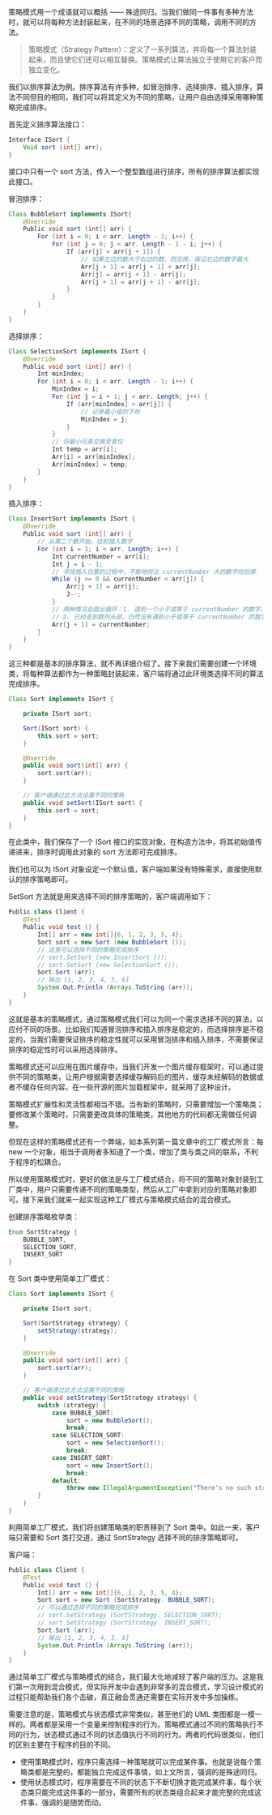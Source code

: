 策略模式用一个成语就可以概括 —— 殊途同归。当我们做同一件事有多种方法时，就可以将每种方法封装起来，在不同的场景选择不同的策略，调用不同的方法。

> 策略模式（Strategy Pattern）：定义了一系列算法，并将每一个算法封装起来，而且使它们还可以相互替换。策略模式让算法独立于使用它的客户而独立变化。

我们以排序算法为例。排序算法有许多种，如冒泡排序、选择排序、插入排序，算法不同但目的相同，我们可以将其定义为不同的策略，让用户自由选择采用哪种策略完成排序。

首先定义排序算法接口：

```Java
Interface ISort {
    Void sort (int[] arr);
}
```
接口中只有一个 sort 方法，传入一个整型数组进行排序，所有的排序算法都实现此接口。

冒泡排序：

```Java
Class BubbleSort implements ISort{
    @Override
    Public void sort (int[] arr) {
        For (int i = 0; i < arr. Length - 1; i++) {
            For (int j = 0; j < arr. Length - 1 - i; j++) {
                If (arr[j] > arr[j + 1]) {
                    // 如果左边的数大于右边的数，则交换，保证右边的数字最大
                    Arr[j + 1] = arr[j + 1] + arr[j];
                    Arr[j] = arr[j + 1] - arr[j];
                    Arr[j + 1] = arr[j + 1] - arr[j];
                }
            }
        }
    }
}
```
选择排序：

```Java
Class SelectionSort implements ISort {
    @Override
    Public void sort (int[] arr) {
        Int minIndex;
        For (int i = 0; i < arr. Length - 1; i++) {
            MinIndex = i;
            For (int j = i + 1; j < arr. Length; j++) {
                If (arr[minIndex] > arr[j]) {
                    // 记录最小值的下标
                    MinIndex = j;
                }
            }
            // 将最小元素交换至首位
            Int temp = arr[i];
            Arr[i] = arr[minIndex];
            Arr[minIndex] = temp;
        }
    }
}
```
插入排序：

```Java
Class InsertSort implements ISort {
    @Override
    Public void sort (int[] arr) {
        // 从第二个数开始，往前插入数字
        For (int i = 1; i < arr. Length; i++) {
            Int currentNumber = arr[i];
            Int j = i - 1;
            // 寻找插入位置的过程中，不断地将比 currentNumber 大的数字向后挪
            While (j >= 0 && currentNumber < arr[j]) {
                Arr[j + 1] = arr[j];
                J--;
            }
            // 两种情况会跳出循环：1. 遇到一个小于或等于 currentNumber 的数字，跳出循环，currentNumber 就坐到它后面。
            // 2. 已经走到数列头部，仍然没有遇到小于或等于 currentNumber 的数字，也会跳出循环，此时 j 等于 -1，currentNumber 就坐到数列头部。
            Arr[j + 1] = currentNumber;
        }
    }
}
```
这三种都是基本的排序算法，就不再详细介绍了。接下来我们需要创建一个环境类，将每种算法都作为一种策略封装起来，客户端将通过此环境类选择不同的算法完成排序。

```Java
Class Sort implements ISort {

    private ISort sort;

    Sort(ISort sort) {
        this.sort = sort;
    }

    @Override
    public void sort(int[] arr) {
        sort.sort(arr);
    }

    // 客户端通过此方法设置不同的策略
    public void setSort(ISort sort) {
        this.sort = sort;
    }
}
```
在此类中，我们保存了一个 ISort 接口的实现对象，在构造方法中，将其初始值传递进来，排序时调用此对象的 sort 方法即可完成排序。

我们也可以为 ISort 对象设定一个默认值，客户端如果没有特殊需求，直接使用默认的排序策略即可。

SetSort 方法就是用来选择不同的排序策略的，客户端调用如下：

```Java
Public class Client {
    @Test
    Public void test () {
        Int[] arr = new int[]{6, 1, 2, 3, 5, 4};
        Sort sort = new Sort (new BubbleSort ());
        // 这里可以选择不同的策略完成排序
        // sort.SetSort (new InsertSort ());
        // sort.SetSort (new SelectionSort ());
        Sort.Sort (arr);
        // 输出 [1, 2, 3, 4, 5, 6]
        System.Out.Println (Arrays.ToString (arr));
    }
}
```
这就是基本的策略模式，通过策略模式我们可以为同一个需求选择不同的算法，以应付不同的场景。比如我们知道冒泡排序和插入排序是稳定的，而选择排序是不稳定的，当我们需要保证排序的稳定性就可以采用冒泡排序和插入排序，不需要保证排序的稳定性时可以采用选择排序。

策略模式还可以应用在图片缓存中，当我们开发一个图片缓存框架时，可以通过提供不同的策略类，让用户根据需要选择缓存解码后的图片、缓存未经解码的数据或者不缓存任何内容。在一些开源的图片加载框架中，就采用了这种设计。

策略模式扩展性和灵活性都相当不错。当有新的策略时，只需要增加一个策略类；要修改某个策略时，只需要更改具体的策略类，其他地方的代码都无需做任何调整。

但现在这样的策略模式还有一个弊端，如本系列第一篇文章中的工厂模式所言：每 new 一个对象，相当于调用者多知道了一个类，增加了类与类之间的联系，不利于程序的松耦合。

所以使用策略模式时，更好的做法是与工厂模式结合，将不同的策略对象封装到工厂类中，用户只需要传递不同的策略类型，然后从工厂中拿到对应的策略对象即可。接下来我们就来一起实现这种工厂模式与策略模式结合的混合模式。

创建排序策略枚举类：

```Java
Enum SortStrategy {
    BUBBLE_SORT,
    SELECTION_SORT,
    INSERT_SORT
}
```
在 Sort 类中使用简单工厂模式：

```Java
Class Sort implements ISort {

    private ISort sort;

    Sort(SortStrategy strategy) {
        setStrategy(strategy);
    }

    @Override
    public void sort(int[] arr) {
        sort.sort(arr);
    }

    // 客户端通过此方法设置不同的策略
    public void setStrategy(SortStrategy strategy) {
        switch (strategy) {
            case BUBBLE_SORT:
                sort = new BubbleSort();
                break;
            case SELECTION_SORT:
                sort = new SelectionSort();
                break;
            case INSERT_SORT:
                sort = new InsertSort();
                break;
            default:
                throw new IllegalArgumentException("There's no such strategy yet.");
        }
    }
}
```
利用简单工厂模式，我们将创建策略类的职责移到了 Sort 类中。如此一来，客户端只需要和 Sort 类打交道，通过 SortStrategy 选择不同的排序策略即可。

客户端：

```Java
Public class Client {
    @Test
    Public void test () {
        Int[] arr = new int[]{6, 1, 2, 3, 5, 4};
        Sort sort = new Sort (SortStrategy. BUBBLE_SORT);
        // 可以通过选择不同的策略完成排序
        // sort.SetStrategy (SortStrategy. SELECTION_SORT);
        // sort.SetStrategy (SortStrategy. INSERT_SORT);
        Sort.Sort (arr);
        // 输出 [1, 2, 3, 4, 5, 6]
        System.Out.Println (Arrays.ToString (arr));
    }
}
```
通过简单工厂模式与策略模式的结合，我们最大化地减轻了客户端的压力。这是我们第一次用到混合模式，但实际开发中会遇到非常多的混合模式，学习设计模式的过程只能帮助我们各个击破，真正融会贯通还需要在实际开发中多加操练。

需要注意的是，策略模式与状态模式非常类似，甚至他们的 UML 类图都是一模一样的。两者都是采用一个变量来控制程序的行为。策略模式通过不同的策略执行不同的行为，状态模式通过不同的状态值执行不同的行为。两者的代码很类似，他们的区别主要在于程序的目的不同。

- 使用策略模式时，程序只需选择一种策略就可以完成某件事。也就是说每个策略类都是完整的，都能独立完成这件事情，如上文所言，强调的是殊途同归。
- 使用状态模式时，程序需要在不同的状态下不断切换才能完成某件事，每个状态类只能完成这件事的一部分，需要所有的状态类组合起来才能完整的完成这件事，强调的是随势而动。